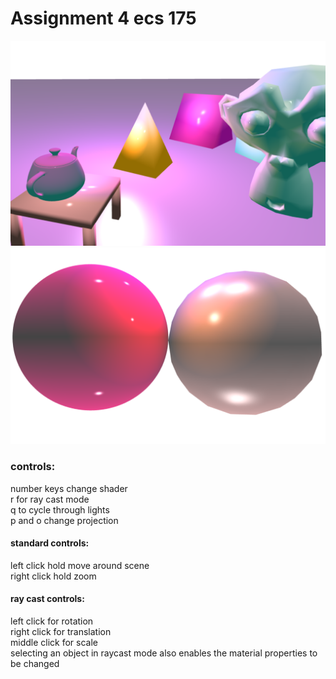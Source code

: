 # Assignment 4 ecs 175

![screenshot1!](./pictures/sc1.png)
![screenshot2!](./pictures/sc2.png)

### controls:

number keys change shader  
r for ray cast mode  
q to cycle through lights  
p and o change projection  

#### standard controls:

left click hold move around scene  
right click hold zoom  

#### ray cast controls:

left click for rotation  
right click for translation  
middle click for scale  
selecting an object in raycast mode also enables the material properties to be changed 